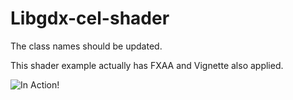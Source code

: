 # Libgdx-cel-shader 
The class names should be updated.

This shader example actually has FXAA and Vignette also applied.


![In Action!](https://i.imgur.com/0hN7nFL.jpg)
